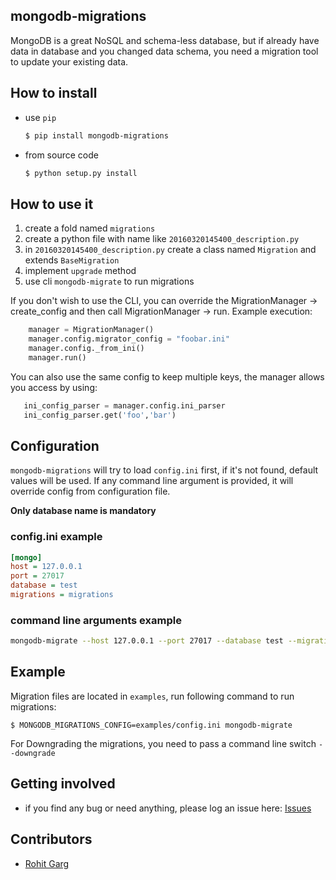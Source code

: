 mongodb-migrations
------------------

MongoDB is a great NoSQL and schema-less database, but if already have data in database and you changed data schema, you need a migration tool to update your existing data.

## How to install

* use `pip`

    ```bash
    $ pip install mongodb-migrations
    ```

* from source code

    ```bash
    $ python setup.py install
    ```

## How to use it

1. create a fold named `migrations`
2. create a python file with name like `20160320145400_description.py`
3. in `20160320145400_description.py` create a class named `Migration` and extends `BaseMigration`
4. implement `upgrade` method
5. use cli `mongodb-migrate` to run migrations

If you don't wish to use the CLI, you can override the MigrationManager -> create_config and then call MigrationManager -> run. Example execution:

```python
    manager = MigrationManager()
    manager.config.migrator_config = "foobar.ini"
    manager.config._from_ini()
    manager.run()
```

You can also use the same config to keep multiple keys, the manager allows you access by using:
```python
   ini_config_parser = manager.config.ini_parser
   ini_config_parser.get('foo','bar')
```

## Configuration

`mongodb-migrations` will try to load `config.ini` first, if it's not found, default values will be used. If any command line argument is provided, it will override config from configuration file.

**Only database name is mandatory**

### config.ini example

```ini
[mongo]
host = 127.0.0.1
port = 27017
database = test
migrations = migrations
```

### command line arguments example

```bash
mongodb-migrate --host 127.0.0.1 --port 27017 --database test --migrations examples
```

## Example

Migration files are located in `examples`, run following command to run migrations:

```
$ MONGODB_MIGRATIONS_CONFIG=examples/config.ini mongodb-migrate
```

For Downgrading the migrations, you need to pass a command line switch `--downgrade`

## Getting involved

* if you find any bug or need anything, please log an issue here: [Issues](https://github.com/DoubleCiti/mongodb-migrations/issues)

## Contributors

* [Rohit Garg](https://github.com/rohitggarg)
